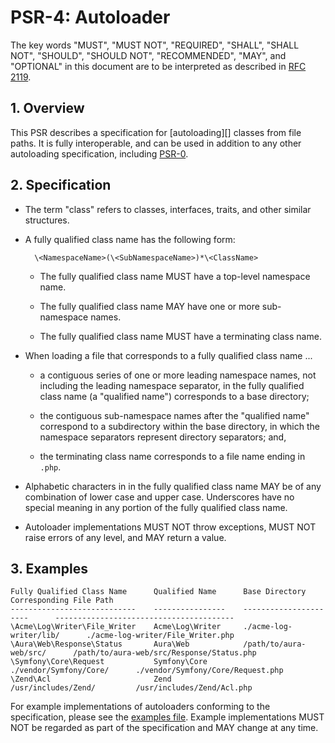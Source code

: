 # PSR-4: Autoloader

The key words "MUST", "MUST NOT", "REQUIRED", "SHALL", "SHALL NOT", "SHOULD",
"SHOULD NOT", "RECOMMENDED", "MAY", and "OPTIONAL" in this document are to be
interpreted as described in [RFC 2119](http://tools.ietf.org/html/rfc2119).


## 1. Overview

This PSR describes a specification for [autoloading][] classes from file
paths. It is fully interoperable, and can be used in addition to any other
autoloading specification, including [PSR-0][].


## 2. Specification

* The term "class" refers to classes, interfaces, traits, and other similar
  structures.

* A fully qualified class name has the following form:

        \<NamespaceName>(\<SubNamespaceName>)*\<ClassName>

    * The fully qualified class name MUST have a top-level namespace name.

    * The fully qualified class name MAY have one or more sub-namespace names.
    
    * The fully qualified class name MUST have a terminating class name.

* When loading a file that corresponds to a fully qualified class name ...

    * a contiguous series of one or more leading namespace names, not
      including the leading namespace separator, in the fully qualified class
      name (a "qualified name") corresponds to a base directory;
      
    * the contiguous sub-namespace names after the "qualified name" correspond
      to a subdirectory within the base directory, in which the namespace
      separators represent directory separators; and,

    * the terminating class name corresponds to a file name ending in `.php`.
    
* Alphabetic characters in in the fully qualified class name MAY be of any
  combination of lower case and upper case. Underscores have no special
  meaning in any portion of the fully qualified class name.
  
* Autoloader implementations MUST NOT throw exceptions, MUST NOT raise errors
  of any level, and MAY return a value.


## 3. Examples

```
Fully Qualified Class Name      Qualified Name      Base Directory              Corresponding File Path
----------------------------    ----------------    ----------------------      ----------------------------------------
\Acme\Log\Writer\File_Writer    Acme\Log\Writer     ./acme-log-writer/lib/      ./acme-log-writer/File_Writer.php
\Aura\Web\Response\Status       Aura\Web            /path/to/aura-web/src/      /path/to/aura-web/src/Response/Status.php
\Symfony\Core\Request           Symfony\Core        ./vendor/Symfony/Core/      ./vendor/Symfony/Core/Request.php
\Zend\Acl                       Zend                /usr/includes/Zend/         /usr/includes/Zend/Acl.php
```

For example implementations of autoloaders conforming to the specification,
please see the [examples file][]. Example implementations MUST NOT be regarded
as part of the specification and MAY change at any time.

[autoload]: http://php.net/autoload
[PSR-0]: https://github.com/php-fig/fig-standards/blob/master/accepted/PSR-0.md
[examples file]: psr-4-autoloader-examples.php
